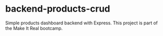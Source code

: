 # backend-products-crud
Simple products dashboard backend with Express. This project is part of the Make It Real bootcamp.
